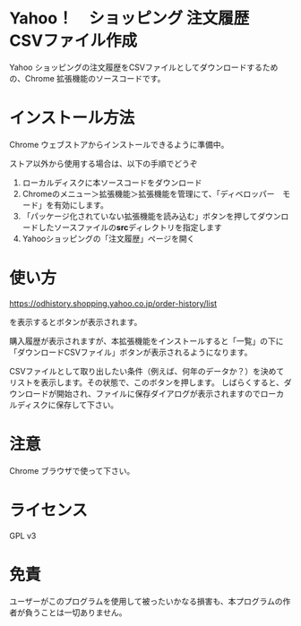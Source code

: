 
# Yahoo！　ショッピング 注文履歴　CSVファイル作成

Yahoo ショッピングの注文履歴をCSVファイルとしてダウンロードするための、Chrome 拡張機能のソースコードです。

# インストール方法
Chrome ウェブストアからインストールできるように準備中。

ストア以外から使用する場合は、以下の手順でどうぞ
1. ローカルディスクに本ソースコードをダウンロード
2. Chromeのメニュー＞拡張機能＞拡張機能を管理にて、「ディベロッパー　モード」を有効にします。
3. 「パッケージ化されていない拡張機能を読み込む」ボタンを押してダウンロードしたソースファイルの**src**ディレクトリを指定します
4. Yahooショッピングの「注文履歴」ページを開く

# 使い方
https://odhistory.shopping.yahoo.co.jp/order-history/list

を表示するとボタンが表示されます。

購入履歴が表示されますが、本拡張機能をインストールすると「一覧」の下に
「ダウンロードCSVファイル」ボタンが表示されるようになります。

CSVファイルとして取り出したい条件（例えば、何年のデータか？）を決めてリストを表示します。その状態で、このボタンを押します。
しばらくすると、ダウンロードが開始され、ファイルに保存ダイアログが表示されますのでローカルディスクに保存して下さい。


# 注意
Chrome ブラウザで使って下さい。

# ライセンス
GPL v3 

# 免責
ユーザーがこのプログラムを使用して被ったいかなる損害も、本プログラムの作者が負うことは一切ありません。
